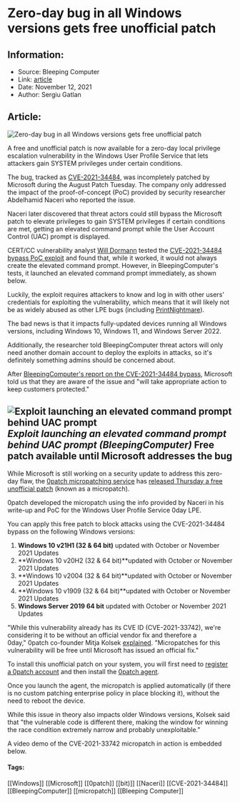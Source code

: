 # Zero-day bug in all Windows versions gets free unofficial patch
### 

## Information:
+ Source: Bleeping Computer
+ Link: [article](https://www.bleepingcomputer.com/news/microsoft/zero-day-bug-in-all-windows-versions-gets-free-unofficial-patch/)
+ Date: November 12, 2021
+ Author: Sergiu Gatlan


## Article:
![Zero-day bug in all Windows versions gets free unofficial patch](https://www.bleepstatic.com/content/hl-images/2021/07/09/Windows.jpg)


A free and unofficial patch is now available for a zero-day local privilege escalation vulnerability in the Windows User Profile Service that lets attackers gain SYSTEM privileges under certain conditions.


The bug, tracked as [CVE-2021-34484](https://msrc.microsoft.com/update-guide/vulnerability/CVE-2021-34484), was incompletely patched by Microsoft during the August Patch Tuesday. The company only addressed the impact of the proof-of-concept (PoC) provided by security researcher Abdelhamid Naceri who reported the issue.


Naceri later discovered that threat actors could still bypass the Microsoft patch to elevate privileges to gain SYSTEM privileges if certain conditions are met, getting an elevated command prompt while the User Account Control (UAC) prompt is displayed.


CERT/CC vulnerability analyst [Will Dormann](https://twitter.com/wdormann) tested the [CVE-2021-34484 bypass PoC exploit](https://twitter.com/KLINIX5/status/1451558296872173577) and found that, while it worked, it would not always create the elevated command prompt. However, in BleepingComputer's tests, it launched an elevated command prompt immediately, as shown below.


Luckily, the exploit requires attackers to know and log in with other users' credentials for exploiting the vulnerability, which means that it will likely not be as widely abused as other LPE bugs (including [PrintNightmare](https://www.bleepingcomputer.com/tag/printnightmare/)).


The bad news is that it impacts fully-updated devices running all Windows versions, including Windows 10, Windows 11, and Windows Server 2022.


Additionally, the researcher told BleepingComputer threat actors will only need another domain account to deploy the exploits in attacks, so it's definitely something admins should be concerned about.


After [BleepingComputer's report on the CVE-2021-34484 bypass](https://www.bleepingcomputer.com/news/security/all-windows-versions-impacted-by-new-lpe-zero-day-vulnerability/), Microsoft told us that they are aware of the issue and "will take appropriate action to keep customers protected."



![Exploit launching an elevated command prompt behind UAC prompt](https://www.bleepstatic.com/images/news/Microsoft/vulnerabilities/CVE-2021-34484/elevated-command-prompt.jpg)*Exploit launching an elevated command prompt behind UAC prompt (BleepingComputer)*
Free patch available until Microsoft addresses the bug
------------------------------------------------------


While Microsoft is still working on a security update to address this zero-day flaw, the [0patch micropatching service](https://0patch.com/) has [released Thursday a free unofficial patch](https://twitter.com/0patch/status/1458545386243727361) (known as a micropatch).


0patch developed the micropatch using the info provided by Naceri in his write-up and PoC for the Windows User Profile Service 0day LPE.


You can apply this free patch to block attacks using the CVE-2021-34484 bypass on the following Windows versions:


1. **Windows 10 v21H1 (32 & 64 bit)** updated with October or November 2021 Updates
2. **Windows 10 v20H2 (32 & 64 bit)**updated with October or November 2021 Updates
3. **Windows 10 v2004 (32 & 64 bit)**updated with October or November 2021 Updates
4. **Windows 10 v1909 (32 & 64 bit)**updated with October or November 2021 Updates
5. **Windows Server 2019 64 bit** updated with October or November 2021 Updates


"While this vulnerability already has its CVE ID (CVE-2021-33742), we're considering it to be without an official vendor fix and therefore a 0day," 0patch co-founder Mitja Kolsek [explained](https://blog.0patch.com/2021/11/micropatching-incompletely-patched.html). "Micropatches for this vulnerability will be free until Microsoft has issued an official fix."


To install this unofficial patch on your system, you will first need to [register a 0patch account](https://central.0patch.com/) and then install the [0patch agent](https://0patch.com/).


Once you launch the agent, the micropatch is applied automatically (if there is no custom patching enterprise policy in place blocking it), without the need to reboot the device.


While this issue in theory also impacts older Windows versions, Kolsek said that "the vulnerable code is different there, making the window for winning the race condition extremely narrow and probably unexploitable."


A video demo of the CVE-2021-33742 micropatch in action is embedded below.





#### Tags:
[[Windows]] [[Microsoft]] [[0patch]] [[bit)]] [[Naceri]] [[CVE-2021-34484]] [[BleepingComputer]] [[micropatch]] [[Bleeping Computer]]
